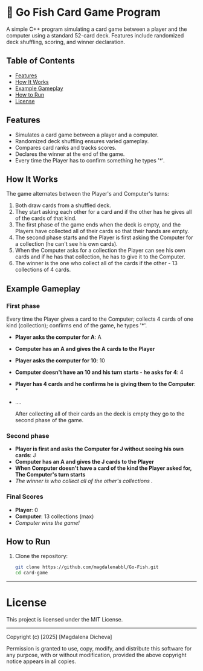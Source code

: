 # 🎴 Go Fish Card Game Program

A simple C++ program simulating a card game between a player and the computer using a standard 52-card deck. Features include randomized deck shuffling, scoring, and winner declaration.



## Table of Contents

- [Features](#features)
- [How It Works](#how-it-works)
- [Example Gameplay](#example-gameplay)
- [How to Run](#how-to-run)
- [License](#license)

## Features

- Simulates a card game between a player and a computer.
- Randomized deck shuffling ensures varied gameplay.
- Compares card ranks and tracks scores.
- Declares the winner at the end of the game.
- Every time the Player has to confirm something he types '*'.
## How It Works

The game alternates between the Player's and Computer's turns:

1. Both draw cards from a shuffled deck.
2. They start asking each other for a card and if the other has he gives all of the cards of that kind.
3. The first phase of the game ends when the deck is empty, and the Players have collected all of their cards so that their hands are empty.
4. The second phase starts and the Player is first asking the Computer for a collection (he can't see his own cards).
5. When the Computer asks for a collection the Player can see his own cards and if he has that collection, he has to give it to the Computer.
6. The winner is the one who collect all of the cards if the other - 13 collections of 4 cards.

## Example Gameplay

### First phase 
Every time the Player gives a card to the Computer; collects 4 cards of one kind (collection); confirms end of the game, he types '*'.
- **Player asks the computer for A**: A
- **Computer has an A and gives the  A cards to the Player**
- **Player asks the computer for 10**: 10
- **Computer doesn't have an 10 and his turn starts - he asks for 4**: 4
- **Player has 4 cards and he confirms he is giving them to the Computer**: *
- ....

  
  After collecting all of their cards an the deck is empty they go to the second phase of the game.

### Second phase 
- **Player is first and asks the Computer for J without seeing his own cards**: J
- **Computer has an A and gives the  J cards to the Player**
- **When Computer doesn't have a card of the kind the Player asked for, The Computer's turn starts**
- 
  *The winner is who collect all of the other's collections .*
### Final Scores

- **Player**: 0
- **Computer**: 13 collections (max)
- 
  *Computer wins the game!*

## How to Run

1. Clone the repository:
   ```bash
   git clone https://github.com/magdalenabbl/Go-Fish.git
   cd card-game
   ```
   
---

# License

This project is licensed under the MIT License.

---

Copyright (c) [2025] [Magdalena Dicheva]

Permission is granted to use, copy, modify, and distribute this software for any purpose, with or without modification, provided the above copyright notice appears in all copies.





